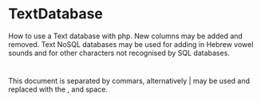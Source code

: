# TextDatabase
How to use a Text database with php. New columns may be added and removed. Text NoSQL databases may be used for adding in Hebrew vowel sounds and for other characters not recognised by SQL databases.

#

This document is separated by commars, alternatively | may be used and replaced with the , and space. 
